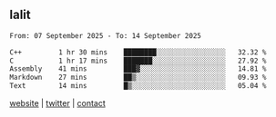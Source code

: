 ## lalit

<!--START_SECTION:waka-->

```txt
From: 07 September 2025 - To: 14 September 2025

C++         1 hr 30 mins    ████████░░░░░░░░░░░░░░░░░   32.32 %
C           1 hr 17 mins    ███████░░░░░░░░░░░░░░░░░░   27.92 %
Assembly    41 mins         ███▓░░░░░░░░░░░░░░░░░░░░░   14.81 %
Markdown    27 mins         ██▒░░░░░░░░░░░░░░░░░░░░░░   09.93 %
Text        14 mins         █▒░░░░░░░░░░░░░░░░░░░░░░░   05.04 %
```

<!--END_SECTION:waka-->

[website](https://lalit.sh) | [twitter](https://x.com/@lalitcodes) | [contact](https://lalit.sh/contact)
